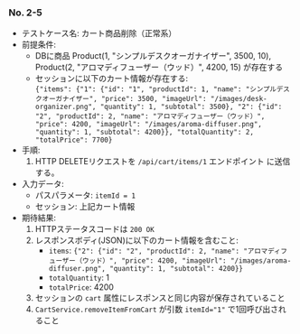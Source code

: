 ### No. 2-5

- テストケース名: カート商品削除（正常系）  
- 前提条件:  
  - DBに商品 Product(1, "シンプルデスクオーガナイザー", 3500, 10), Product(2, "アロマディフューザー（ウッド）", 4200, 15) が存在する  
  - セッションに以下のカート情報が存在する:  
    `{"items": {"1": {"id": "1", "productId": 1, "name": "シンプルデスクオーガナイザー", "price": 3500, "imageUrl": "/images/desk-organizer.png", "quantity": 1, "subtotal": 3500}, "2": {"id": "2", "productId": 2, "name": "アロマディフューザー（ウッド）", "price": 4200, "imageUrl": "/images/aroma-diffuser.png", "quantity": 1, "subtotal": 4200}}, "totalQuantity": 2, "totalPrice": 7700}`  
- 手順:  
  1. HTTP DELETEリクエストを `/api/cart/items/1` エンドポイント に送信する。  
- 入力データ:  
  - パスパラメータ: `itemId = 1`  
  - セッション: 上記カート情報  
- 期待結果:  
  1. HTTPステータスコードは `200 OK`  
  2. レスポンスボディ(JSON)に以下のカート情報を含むこと:  
     - `items`: `{"2": {"id": "2", "productId": 2, "name": "アロマディフューザー（ウッド）", "price": 4200, "imageUrl": "/images/aroma-diffuser.png", "quantity": 1, "subtotal": 4200}}`  
     - `totalQuantity`: 1  
     - `totalPrice`: 4200  
  3. セッションの `cart` 属性にレスポンスと同じ内容が保存されていること  
  4. `CartService.removeItemFromCart` が引数 `itemId="1"` で1回呼び出されること  
